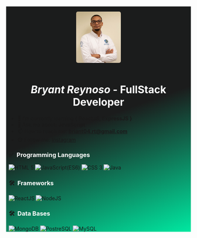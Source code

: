 <div style="background:linear-gradient(160deg, rgba(27,28,28,1) 50%, rgba(0,232,161,1) 100%); padding: 0 0.5em;">
<p align="center">
<img style="height: 10em; margin: 1em 0; border-radius: 5px;" src="perfil.jpg">
</p>
<h1 align="center" style="color:#fff; font-size: 2em;">
<em>Bryant Reynoso</em>
<b>- FullStack Developer </b>
</h1>

- 🌱 I’m currently learning **{ ReactJS, ExpressJS }**
- 💬 Ask me about: **JavaScript**
- 📫 How to reach me: **briant04.rt@gmail.com**
- 😄 Follow me: [Instagram](https://www.instagram.com/briant_reynoso/)

### ✅ &nbsp;<span style="color: #fff;">Programming Languages</span>

<img alt="HTML 5" src="https://www.vectorlogo.zone/logos/w3_html5/w3_html5-ar21.svg"/> <img alt="JavaScript(ES6)" src="https://upload.wikimedia.org/wikipedia/commons/6/6a/JavaScript-logo.png" width="50" /> <img alt="CSS 3" src="https://www.vectorlogo.zone/logos/w3_css/w3_css-ar21.svg"/> <img alt="Java" src="https://www.vectorlogo.zone/logos/java/java-ar21.svg" />


### 🛠 &nbsp;<span style="color: #fff;">Frameworks</span>

<img alt="ReactJS" src="https://www.vectorlogo.zone/logos/reactjs/reactjs-ar21.svg"/> <img alt="NodeJS" src="https://www.vectorlogo.zone/logos/nodejs/nodejs-ar21.svg"/>

### 🛠 &nbsp;<span style="color: #fff;">Data Bases</span>
<img alt="MongoDB" src="https://www.vectorlogo.zone/logos/mongodb/mongodb-ar21.svg" />
<img alt="PostreSQL" src="https://www.vectorlogo.zone/logos/postgresql/postgresql-horizontal.svg"/>
<img alt="MySQL" src="https://www.vectorlogo.zone/logos/mysql/mysql-ar21.svg"/>
<!--
**Bryant-RD/Bryant-RD** is a ✨ _special_ ✨ repository because its `README.md` (this file) appears on your GitHub profile.

Here are some ideas to get you started:

- 🔭 I’m currently working on ...
- 🌱 I’m currently learning ...
- 👯 I’m looking to collaborate on ...
- 🤔 I’m looking for help with ...
- 💬 Ask me about ...
- 📫 How to reach me: ...
- 😄 Pronouns: ...
- ⚡ Fun fact: ...
-->

